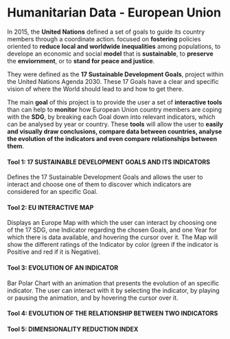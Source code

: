 # Humanitarian Data - European Union

In 2015, the **United Nations** defined a set of goals to guide its country members through a coordinate action. focused on **fostering** policies oriented to **reduce local and worldwide inequalities** among populations, to develope an economic and social **model** that is **sustainable**, to **preserve** the **enviornment**, or to **stand for peace and justice**. 

They were defined as the **17 Sustainable Development Goals**, project within the United Nations Agenda 2030. These 17 Goals have a clear and specific vision of where the World should lead to and how to get there.

The main **goal** of this project is to provide the user a set of **interactive tools** than can help to **monitor** how European Union country members are coping with the **SDG**, by breaking each Goal down into relevant indicators, which can be analysed by year or country. These **tools** will allow the user to **easily and visually draw conclusions, compare data between countries, analyse the evolution of the indicators and even compare relationships between them**.

#### Tool 1: 17 SUSTAINABLE DEVELOPMENT GOALS AND ITS INDICATORS

Defines the 17 Sustainable Development Goals and allows the user to interact and choose one of them to discover which indicators are considered for an specific Goal.

#### Tool 2: EU INTERACTIVE MAP

Displays an Europe Map with which the user can interact by choosing one of the 17 SDG, one Indicator regarding the chosen Goals, and one Year for which there is data available, and hovering the cursor over it. The Map will show the different ratings of the Indicator by color (green if the indicator is Positive and red if it is Negative).

#### Tool 3: EVOLUTION OF AN INDICATOR

Bar Polar Chart with an animation that presents the evolution of an specific indicator. The user can interact with it by selecting the indicator, by playing or pausing the animation, and by hovering the cursor over it.

#### Tool 4: EVOLUTION OF THE RELATIONSHIP BETWEEN TWO INDICATORS

#### Tool 5: DIMENSIONALITY REDUCTION INDEX
